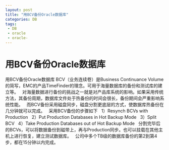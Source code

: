 ```yaml
---
layout: post
title: "用BCV备份Oracle数据库"
categories: DB
tags: 
 - DB
 - oracle
 - oracle-
--- 
```


# 用BCV备份Oracle数据库

用BCV备份Oracle数据库
BCV（业务连续卷）是Business Continuance Volume的简写，EMC的产品TimeFinder的理念。可用于海量数据库的备份和测试库的建立等。
  对海量数据进行备份的挑战之一就是对产品库系统的影响。如果采用传统方法，其备份周期，数据库文件处于热备份的时间会很长，备份期间会严重影响系统性能。
  而BCV备份采用磁盘同步，磁盘分割更底层的方式，使数据库热备份在几分钟就可以完成。
  采用BCV备份的步骤如下
  1）Resynch BCVs with Production
  2）Put Production Databases in Hot Backup Mode
  3）Split BCV
  4）Take Production Databases out of Hot Backup Mode
  分割完毕后的BCVs，可以将数据备份到磁带上，再与Production同步。也可以挂载在其他主机上进行恢复，建立测试数据库。
  公司中多个TB级的数据库备份的第2到第4步，都在15分钟以内完成。
